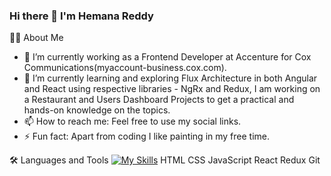 ### Hi there 👋 I'm Hemana Reddy
<!--
**Hemana10/Hemana10** is a ✨ _special_ ✨ repository because its `README.md` (this file) appears on your GitHub profile.

Here are some ideas to get you started:

- 🔭 I’m currently working on ...
- 🌱 I’m currently learning ...
- 👯 I’m looking to collaborate on ...
- 🤔 I’m looking for help with ...
- 💬 Ask me about ...
- 📫 How to reach me: ...
- 😄 Pronouns: ...
- ⚡ Fun fact: ...
-->

👩‍💻 About Me

- 💼 I’m currently working as a Frontend Developer at Accenture for Cox Communications(myaccount-business.cox.com).
- 🌱 I’m currently learning and exploring Flux Architecture in both Angular and React using respective libraries - NgRx and Redux, I am working on a Restaurant and Users Dashboard Projects to get a practical and hands-on knowledge on the topics. 
- 📫 How to reach me: Feel free to use my social links.
- ⚡ Fun fact: Apart from coding I like painting in my free time.

🛠️ Languages and Tools
[![My Skills](https://skillicons.dev/icons?i=angular,react&perline=10)](https://skillicons.dev)
HTML  CSS  JavaScript  React  Redux  Git
